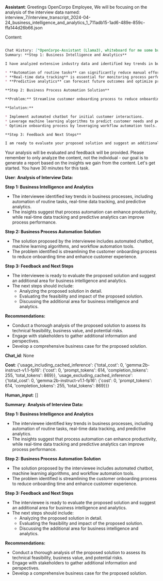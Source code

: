 **Assistant**: Greetings OpenCorpo Employee, We will be focusing on the analysis of the interview data named: interview_7/interview_transcript_2024-04-24_business_intelligence_and_analytics_1_711adb15-1ad6-489e-859c-ffa144d26b66.json 


 Content: 

 ```md

 Chat History: ["OpenCorpo-Assistant (Llama3), whiteboard for me some business intelligence and analytics. Propose a solution for business process automation. I will evaluate your answers and give my feedback, then propose a problem to you. You will answer and I will evaluate. Let's now begin. You have 30 minutes.", '**Step 1: Business Intelligence and Analytics**\n\nI have analyzed extensive industry data and identified key trends in business processes. My insights suggest that:\n\n* **Automation of routine tasks** can significantly reduce manual effort and increase productivity.\n* **Real-time data tracking** is essential for monitoring process performance and identifying bottlenecks.\n* **Predictive analytics** can forecast future outcomes and optimize process execution.\n\n**Step 2: Business Process Automation Solution**\n\n**Problem:** Streamline customer onboarding process to reduce onboarding time and enhance customer experience.\n\n**Solution:**\n\n* Implement automated chatbot for initial customer interactions.\n* Leverage machine learning algorithms to predict customer needs and personalize onboarding experiences.\n* Optimize onboarding process by leveraging workflow automation tools.\n\n**Step 3: Feedback and Next Steps**\n\nI am ready to evaluate your proposed solution and suggest an additional area for business intelligence and analytics.'] 
 Summary: **Step 1: Business Intelligence and Analytics**

I have analyzed extensive industry data and identified key trends in business processes. My insights suggest that:

* **Automation of routine tasks** can significantly reduce manual effort and increase productivity.
* **Real-time data tracking** is essential for monitoring process performance and identifying bottlenecks.
* **Predictive analytics** can forecast future outcomes and optimize process execution.

**Step 2: Business Process Automation Solution**

**Problem:** Streamline customer onboarding process to reduce onboarding time and enhance customer experience.

**Solution:**

* Implement automated chatbot for initial customer interactions.
* Leverage machine learning algorithms to predict customer needs and personalize onboarding experiences.
* Optimize onboarding process by leveraging workflow automation tools.

**Step 3: Feedback and Next Steps**

I am ready to evaluate your proposed solution and suggest an additional area for business intelligence and analytics. 
``` 


 Your analysis will be evaluated and feedback will be provided. Please remember to only analyze the content, not the individual - our goal is to generate a report based on the insights we gain from the content. Let's get started. You have 30 minutes for this task.

**User**: **Analysis of Interview Data:**

**Step 1: Business Intelligence and Analytics**

* The interviewee identified key trends in business processes, including automation of routine tasks, real-time data tracking, and predictive analytics.
* The insights suggest that process automation can enhance productivity, while real-time data tracking and predictive analytics can improve process performance.

**Step 2: Business Process Automation Solution**

* The solution proposed by the interviewee includes automated chatbot, machine learning algorithms, and workflow automation tools.
* The problem identified is streamlining the customer onboarding process to reduce onboarding time and enhance customer experience.

**Step 3: Feedback and Next Steps**

* The interviewee is ready to evaluate the proposed solution and suggest an additional area for business intelligence and analytics.
* The next steps should include:
    * Analyzing the proposed solution in detail.
    * Evaluating the feasibility and impact of the proposed solution.
    * Discussing the additional area for business intelligence and analytics.

**Recommendations:**

* Conduct a thorough analysis of the proposed solution to assess its technical feasibility, business value, and potential risks.
* Engage with stakeholders to gather additional information and perspectives.
* Develop a comprehensive business case for the proposed solution.

**Chat_id**: None

**Cost**: {'usage_including_cached_inference': {'total_cost': 0, 'gemma:2b-instruct-v1.1-fp16': {'cost': 0, 'prompt_tokens': 614, 'completion_tokens': 255, 'total_tokens': 869}}, 'usage_excluding_cached_inference': {'total_cost': 0, 'gemma:2b-instruct-v1.1-fp16': {'cost': 0, 'prompt_tokens': 614, 'completion_tokens': 255, 'total_tokens': 869}}}

**Human_input**: []

**Summary**: **Analysis of Interview Data:**

**Step 1: Business Intelligence and Analytics**

* The interviewee identified key trends in business processes, including automation of routine tasks, real-time data tracking, and predictive analytics.
* The insights suggest that process automation can enhance productivity, while real-time data tracking and predictive analytics can improve process performance.

**Step 2: Business Process Automation Solution**

* The solution proposed by the interviewee includes automated chatbot, machine learning algorithms, and workflow automation tools.
* The problem identified is streamlining the customer onboarding process to reduce onboarding time and enhance customer experience.

**Step 3: Feedback and Next Steps**

* The interviewee is ready to evaluate the proposed solution and suggest an additional area for business intelligence and analytics.
* The next steps should include:
    * Analyzing the proposed solution in detail.
    * Evaluating the feasibility and impact of the proposed solution.
    * Discussing the additional area for business intelligence and analytics.

**Recommendations:**

* Conduct a thorough analysis of the proposed solution to assess its technical feasibility, business value, and potential risks.
* Engage with stakeholders to gather additional information and perspectives.
* Develop a comprehensive business case for the proposed solution.

